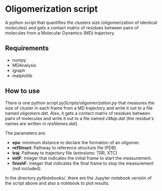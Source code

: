 # Oligomerization script

A python script that quantifies the clusters size (oligomerization of identical molecules)
and gets a contact matrix of residues between pairs of molecules from a Molecular Dynamics (MD)
trajectory.

## Requirements

- numpy
- MDAnalysis
- igraph
- matplotlib

## How to use

There is one python script *pyScripts/oligomerization.py* that measures the size of cluster
in each frame from a MD trajectory and write it out to a file named *oligomers.dat*. Also,
it gets a contact matrix of residues between pairs of molecules and write it out to a file
named *cMap.dat* (the residue's names are written in *resNames.dat*).

The parameters are:
- **eps**: minimum distance to declare the formation of an oligomer.
- **refStruct**: Pathway to reference structure file (PDB).
- **traj**: Pathway to trajectory file (extnsions: TRR, XTC)
- **initF**: Integer that indicates the initial frame to start the measurement.
- **finishF**: Integer that indicates the final frame to stop the measurement (not included).

In the directory *pyNotebooks/*, there are the Jupyter notebook versión  of the script above
and also a notebook to plot results.
